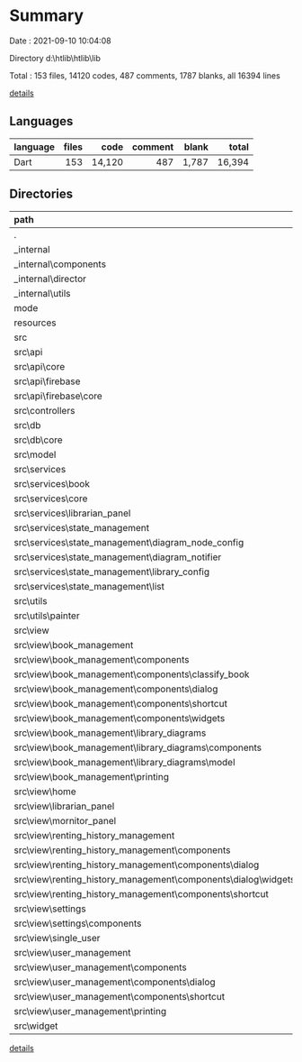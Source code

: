 # Summary

Date : 2021-09-10 10:04:08

Directory d:\htlib\htlib\lib

Total : 153 files,  14120 codes, 487 comments, 1787 blanks, all 16394 lines

[details](details.md)

## Languages
| language | files | code | comment | blank | total |
| :--- | ---: | ---: | ---: | ---: | ---: |
| Dart | 153 | 14,120 | 487 | 1,787 | 16,394 |

## Directories
| path | files | code | comment | blank | total |
| :--- | ---: | ---: | ---: | ---: | ---: |
| . | 153 | 14,120 | 487 | 1,787 | 16,394 |
| _internal | 23 | 1,247 | 248 | 259 | 1,754 |
| _internal\components | 6 | 358 | 7 | 47 | 412 |
| _internal\director | 1 | 75 | 125 | 69 | 269 |
| _internal\utils | 8 | 249 | 87 | 52 | 388 |
| mode | 3 | 26 | 0 | 13 | 39 |
| resources | 2 | 6 | 0 | 4 | 10 |
| src | 119 | 12,286 | 229 | 1,399 | 13,914 |
| src\api | 12 | 639 | 3 | 136 | 778 |
| src\api\core | 2 | 14 | 0 | 8 | 22 |
| src\api\firebase | 9 | 616 | 3 | 126 | 745 |
| src\api\firebase\core | 2 | 40 | 0 | 10 | 50 |
| src\controllers | 1 | 34 | 0 | 9 | 43 |
| src\db | 9 | 303 | 0 | 89 | 392 |
| src\db\core | 2 | 27 | 0 | 14 | 41 |
| src\model | 13 | 873 | 24 | 135 | 1,032 |
| src\services | 20 | 1,877 | 67 | 371 | 2,315 |
| src\services\book | 2 | 420 | 5 | 64 | 489 |
| src\services\core | 1 | 11 | 0 | 8 | 19 |
| src\services\librarian_panel | 1 | 26 | 1 | 5 | 32 |
| src\services\state_management | 11 | 889 | 54 | 183 | 1,126 |
| src\services\state_management\diagram_node_config | 3 | 241 | 17 | 50 | 308 |
| src\services\state_management\diagram_notifier | 2 | 59 | 0 | 12 | 71 |
| src\services\state_management\library_config | 3 | 242 | 17 | 52 | 311 |
| src\services\state_management\list | 3 | 347 | 20 | 69 | 436 |
| src\utils | 5 | 362 | 84 | 101 | 547 |
| src\utils\painter | 1 | 234 | 0 | 41 | 275 |
| src\view | 57 | 8,080 | 47 | 544 | 8,671 |
| src\view\book_management | 21 | 2,672 | 7 | 194 | 2,873 |
| src\view\book_management\components | 10 | 1,330 | 7 | 87 | 1,424 |
| src\view\book_management\components\classify_book | 3 | 229 | 0 | 20 | 249 |
| src\view\book_management\components\dialog | 1 | 458 | 5 | 22 | 485 |
| src\view\book_management\components\shortcut | 2 | 49 | 0 | 10 | 59 |
| src\view\book_management\components\widgets | 1 | 95 | 0 | 7 | 102 |
| src\view\book_management\library_diagrams | 5 | 886 | 0 | 48 | 934 |
| src\view\book_management\library_diagrams\components | 3 | 664 | 0 | 29 | 693 |
| src\view\book_management\library_diagrams\model | 1 | 24 | 0 | 7 | 31 |
| src\view\book_management\printing | 4 | 187 | 0 | 30 | 217 |
| src\view\home | 2 | 306 | 0 | 12 | 318 |
| src\view\librarian_panel | 6 | 1,094 | 0 | 52 | 1,146 |
| src\view\mornitor_panel | 1 | 229 | 0 | 8 | 237 |
| src\view\renting_history_management | 12 | 1,703 | 5 | 135 | 1,843 |
| src\view\renting_history_management\components | 10 | 1,516 | 5 | 115 | 1,636 |
| src\view\renting_history_management\components\dialog | 4 | 849 | 4 | 67 | 920 |
| src\view\renting_history_management\components\dialog\widgets | 2 | 248 | 0 | 15 | 263 |
| src\view\renting_history_management\components\shortcut | 2 | 49 | 0 | 9 | 58 |
| src\view\settings | 3 | 271 | 0 | 24 | 295 |
| src\view\settings\components | 2 | 185 | 0 | 12 | 197 |
| src\view\single_user | 1 | 19 | 0 | 5 | 24 |
| src\view\user_management | 10 | 1,586 | 35 | 103 | 1,724 |
| src\view\user_management\components | 6 | 1,025 | 2 | 56 | 1,083 |
| src\view\user_management\components\dialog | 1 | 424 | 2 | 21 | 447 |
| src\view\user_management\components\shortcut | 1 | 24 | 0 | 5 | 29 |
| src\view\user_management\printing | 2 | 302 | 33 | 19 | 354 |
| src\widget | 2 | 118 | 4 | 14 | 136 |

[details](details.md)